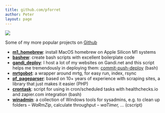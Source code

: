 ```yaml
---
title: github.com/pforret
author: Peter
layout: page
---
```


![](https://github-readme-stats.vercel.app/api?username=pforret&show_icons=1&count_private=true&hide_border=1)

Some of my more popular projects on [Github](https://github.com/pforret)

  * [**m1_homebrew**](https://github.com/pforret/m1_homebrew): install MacOS homebrew on Apple Silicon M1 systems
  * [**bashew**](https://github.com/pforret/bashew): create bash scripts with excellent boilerplate code
  * [**gandi_deploy**](https://github.com/pforret/gandi_deploy): I host a lot of my websites on Gandi.net and this script helps me tremendously in deploying them: [commit-push-deploy](https://blog.forret.com/2020/04/06/gandi-deploy/) (bash)
  * [**mrtgobot**](https://github.com/pforret/mrtgobot): a wrapper around mrtg, for easy run, index, rsync
  * [**pf_pageparser**](https://github.com/pforret/pf_pageparser): based on 10+ years of experience with scraping sites, a library that just makes it easier (PHP)
  * [**crontask**](https://github.com/pforret/crontask): script for using in cron/scheduled tasks with healthchecks.io and zapier.com integration (bash)
  * [**winadmin**](https://github.com/pforret/WinAdmin): a collection of Windows tools for sysadmins, e.g. to clean up folders &#8211; _WaRmZip_, calculate throughput &#8211; _waTimer, &#8230;_ (cscript)

